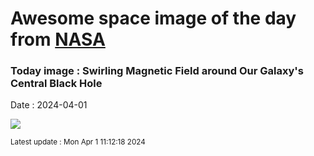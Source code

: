 
# Awesome space image of the day from [NASA](https://api.nasa.gov/)

### Today image : Swirling Magnetic Field around Our Galaxy's Central Black Hole
Date : 2024-04-01

![](https://apod.nasa.gov/apod/image/2404/SagAstarB_EHT_960.jpg)

<small>Latest update : Mon Apr  1 11:12:18 2024</small>
        